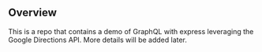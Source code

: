 ## Overview
This is a repo that contains a demo of GraphQL with express leveraging the
Google Directions API. More details will be added later. 
